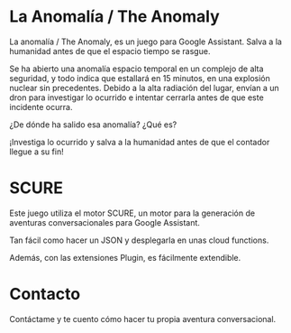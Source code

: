 # La Anomalía / The Anomaly

La anomalía / The Anomaly, es un juego para Google Assistant. Salva a la humanidad antes de que el espacio tiempo
se rasgue.

Se ha abierto una anomalía espacio temporal en un complejo de alta seguridad, y todo indica que estallará en 
15 minutos, en una explosión nuclear sin precedentes. Debido a la alta radiación del lugar, envían a un dron 
para investigar lo ocurrido e intentar cerrarla antes de que este incidente ocurra.

¿De dónde ha salido esa anomalía? ¿Qué es?

¡Investiga lo ocurrido y salva a la humanidad antes de que el contador llegue a su fin!

# SCURE

Este juego utiliza el motor SCURE, un motor para la generación de aventuras conversacionales para Google Assistant.

Tan fácil como hacer un JSON y desplegarla en unas cloud functions.

Además, con las extensiones Plugin, es fácilmente extendible.

# Contacto

Contáctame y te cuento cómo hacer tu propia aventura conversacional.
